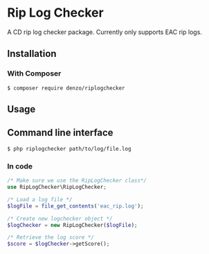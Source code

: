 # Rip Log Checker
A CD rip log checker package. Currently only supports EAC rip logs.

## Installation

### With Composer
```
$ composer require denzo/riplogchecker
```
## Usage

## Command line interface

```
$ php riplogchecker path/to/log/file.log
```

### In code
```php
/* Make sure we use the RipLogChecker class*/
use RipLogChecker\RipLogChecker;

/* Load a log file */
$logFile = file_get_contents('eac_rip.log');

/* Create new logchecker object */
$logChecker = new RipLogChecker($logFile);

/* Retrieve the log score */
$score = $logChecker->getScore();
```
